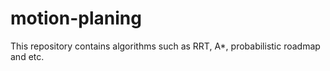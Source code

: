 # motion-planing
This repository contains algorithms such as RRT, A*, probabilistic roadmap and etc. 
